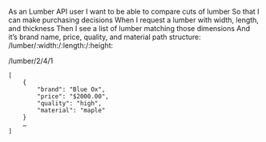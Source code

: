 As an Lumber API user
I want to be able to compare cuts of lumber
So that I can make purchasing decisions 
When I request a lumber with width, length, and thickness
Then I see a list of lumber matching those dimensions
And it’s brand name, price, quality, and material
path structure: /lumber/:width:/:length:/:height:


/lumber/2/4/1
```
[
	{
		"brand": "Blue Ox",
		"price": "$2000.00",
		"quality": "high",
		"material": "maple" 
	}
	…
]

```